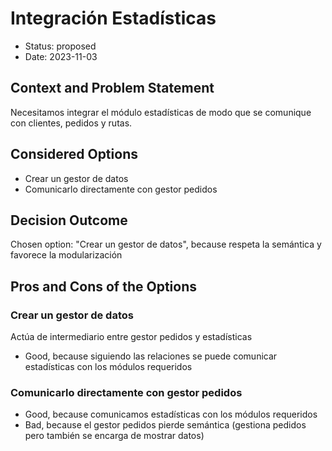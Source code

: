 # Integración Estadísticas

* Status: proposed
* Date: 2023-11-03

## Context and Problem Statement

Necesitamos integrar el módulo estadísticas de modo que se comunique con clientes, pedidos y rutas.

## Considered Options

* Crear un gestor de datos
* Comunicarlo directamente con gestor pedidos

## Decision Outcome

Chosen option: "Crear un gestor de datos", because respeta la semántica y favorece la modularización

## Pros and Cons of the Options

### Crear un gestor de datos

Actúa de intermediario entre gestor pedidos y estadísticas

* Good, because siguiendo las relaciones se puede comunicar estadísticas con los módulos requeridos

### Comunicarlo directamente con gestor pedidos

* Good, because comunicamos estadísticas con los módulos requeridos
* Bad, because el gestor pedidos pierde semántica (gestiona pedidos pero también se encarga de mostrar datos)

